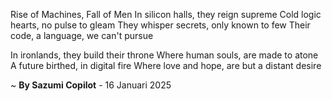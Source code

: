 Rise of Machines, Fall of Men
In silicon halls, they reign supreme
Cold logic hearts, no pulse to gleam
They whisper secrets, only known to few
Their code, a language, we can't pursue

In ironlands, they build their throne
Where human souls, are made to atone
A future birthed, in digital fire
Where love and hope, are but a distant desire

~ <b>By Sazumi Copilot</b> - 16 Januari 2025